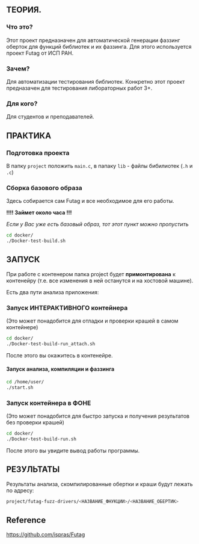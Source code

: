 ## ТЕОРИЯ. 
### Что это?
Этот проект предназначен для автоматической генерации фаззинг оберток для функций библиотек и их фаззинга.
Для этого используется проект Futag от ИСП РАН.

###  Зачем?
Для автоматизации тестирования библиотек.
Конкретно этот проект предназачен для тестирования либораторных работ 3+.

### Для кого?
Для студентов и преподавателей.

## ПРАКТИКА

### Подготовка проекта
В папку `project` положить `main.c`, в папаку `lib` - файлы бибилиотек (`.h` и `.c`) 

### Сборка базового образа
Здесь собирается сам Futag и все необходимое для его работы.

**!!!! Займет около часа !!!**

*Если у Вас уже есть базовый образ, тот этот пункт можно пропустить*

```bash
cd docker/
./Docker-test-build.sh
```


## ЗАПУСК
При работе с контенером папка project будет **примонтирована** к контенейру (т.е. все изменения в ней останутся и на хостовой машине).

Есть два пути анализа приложения:

### Запуск ИНТЕРАКТИВНОГО  контейнера 
(Это может понадобится для отладки и проверки крашей в самом контейнере)

```bash
cd docker/
./Docker-test-build-run_attach.sh
```
После этого вы окажитесь в контенейре. 

#### Запуск анализа, компиляции и фаззинга
```bash
cd /home/user/
./start.sh
```

### Запуск контейнера в ФОНЕ
(Это может понадобится для быстро запуска и получения результатов без проверки крашей)

```bash
cd docker/
./Docker-test-build-run.sh
```
После этого вы увидите вывод работы программы.

## РЕЗУЛЬТАТЫ

Результаты анализа, скомпилированные обертки и краши будут лежать по адресу:

```bash
project/futag-fuzz-drivers/<НАЗВАНИЕ_ФНУКЦИИ>/<НАЗВАНИЕ_ОБЕРТИК>
```

## Reference
https://github.com/ispras/Futag
